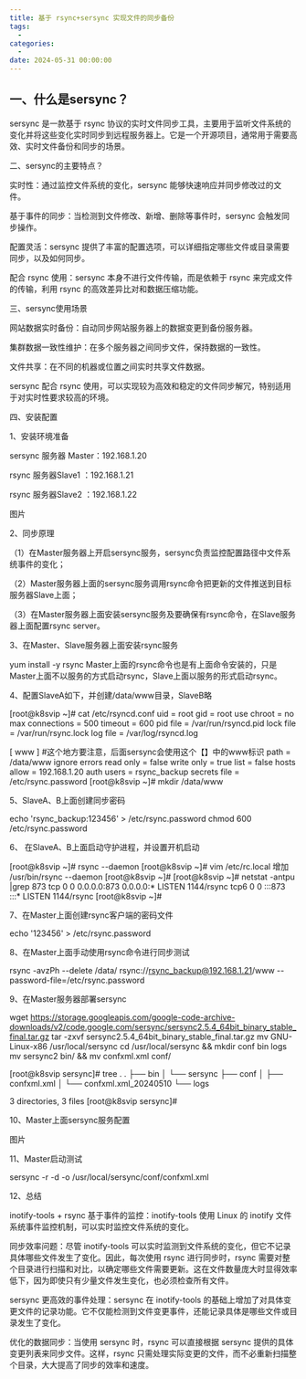 ```yaml
---
title: 基于 rsync+sersync 实现文件的同步备份
tags:
  - 
categories:
  - 
date: 2024-05-31 00:00:00
---
```


> 

<!-- more -->

## 一、什么是sersync？

sersync 是一款基于 rsync 协议的实时文件同步工具，主要用于监听文件系统的变化并将这些变化实时同步到远程服务器上。它是一个开源项目，通常用于需要高效、实时文件备份和同步的场景。

二、sersync的主要特点？

实时性：通过监控文件系统的变化，sersync 能够快速响应并同步修改过的文件。

基于事件的同步：当检测到文件修改、新增、删除等事件时，sersync 会触发同步操作。

配置灵活：sersync 提供了丰富的配置选项，可以详细指定哪些文件或目录需要同步，以及如何同步。

配合 rsync 使用：sersync 本身不进行文件传输，而是依赖于 rsync 来完成文件的传输，利用 rsync 的高效差异比对和数据压缩功能。

三、sersync使用场景

网站数据实时备份：自动同步网站服务器上的数据变更到备份服务器。

集群数据一致性维护：在多个服务器之间同步文件，保持数据的一致性。

文件共享：在不同的机器或位置之间实时共享文件数据。

sersync 配合 rsync 使用，可以实现较为高效和稳定的文件同步解冗，特别适用于对实时性要求较高的环境。

四、安装配置

1、安装环境准备

sersync 服务器 Master：192.168.1.20

rsync 服务器Slave1 ：192.168.1.21

rsync 服务器Slave2 ：192.168.1.22

图片

2、同步原理

（1）在Master服务器上开启sersync服务，sersync负责监控配置路径中文件系统事件的变化；

（2）Master服务器上面的sersync服务调用rsync命令把更新的文件推送到目标服务器Slave上面；

（3）在Master服务器上面安装sersync服务及要确保有rsync命令，在Slave服务器上面配置rsync server。



3、在Master、Slave服务器上面安装rsync服务

yum install -y rsync
Master上面的rsync命令也是有上面命令安装的，只是Master上面不以服务的方式启动rsync，Slave上面以服务的形式启动rsync。

4、配置SlaveA如下，并创建/data/www目录，SlaveB略

[root@k8svip ~]# cat /etc/rsyncd.conf
uid = root
gid = root
use chroot = no
max connections = 500
timeout = 600
pid file = /var/run/rsyncd.pid
lock file = /var/run/rsync.lock
log file = /var/log/rsyncd.log

[ www ] #这个地方要注意，后面sersync会使用这个【】中的www标识
path = /data/www
ignore errors
read only = false
write only = true
list = false
hosts allow = 192.168.1.20
auth users = rsync_backup
secrets file = /etc/rsync.password
[root@k8svip ~]# mkdir /data/www


5、SlaveA、B上面创建同步密码

echo 'rsync_backup:123456' > /etc/rsync.password
chmod 600 /etc/rsync.password


6、 在SlaveA、B上面启动守护进程，并设置开机启动

[root@k8svip ~]# rsync --daemon
[root@k8svip ~]# vim /etc/rc.local
增加
/usr/bin/rsync --daemon
[root@k8svip ~]# 
[root@k8svip ~]# netstat -antpu |grep 873
tcp        0      0 0.0.0.0:873             0.0.0.0:*               LISTEN      1144/rsync
tcp6       0      0 :::873                  :::*                    LISTEN      1144/rsync
[root@k8svip ~]#



7、在Master上面创建rsync客户端的密码文件

echo '123456' > /etc/rsync.password


8、在Master上面手动使用rsync命令进行同步测试

rsync -avzPh --delete /data/ rsync://rsync_backup@192.168.1.21/www --password-file=/etc/rsync.password

9、在Master服务器部署sersync

wget https://storage.googleapis.com/google-code-archive-downloads/v2/code.google.com/sersync/sersync2.5.4_64bit_binary_stable_final.tar.gz
tar -zxvf sersync2.5.4_64bit_binary_stable_final.tar.gz
mv GNU-Linux-x86 /usr/local/sersync
cd /usr/local/sersync && mkdir conf bin logs
mv sersync2 bin/ && mv confxml.xml conf/

[root@k8svip sersync]# tree .
.
├── bin
│   └── sersync
├── conf
│   ├── confxml.xml
│   └── confxml.xml_20240510
└── logs

3 directories, 3 files
[root@k8svip sersync]#


10、Master上面sersync服务配置

图片

11、Master启动测试

sersync -r -d -o /usr/local/sersync/conf/confxml.xml


12、总结

inotify-tools + rsync
基于事件的监控：inotify-tools 使用 Linux 的 inotify 文件系统事件监控机制，可以实时监控文件系统的变化。

同步效率问题：尽管 inotify-tools 可以实时监测到文件系统的变化，但它不记录具体哪些文件发生了变化。因此，每次使用 rsync 进行同步时，rsync 需要对整个目录进行扫描和对比，以确定哪些文件需要更新。这在文件数量庞大时显得效率低下，因为即使只有少量文件发生变化，也必须检查所有文件。

sersync
更高效的事件处理：sersync 在 inotify-tools 的基础上增加了对具体变更文件的记录功能。它不仅能检测到文件变更事件，还能记录具体是哪些文件或目录发生了变化。

优化的数据同步：当使用 sersync 时，rsync 可以直接根据 sersync 提供的具体变更列表来同步文件。这样，rsync 只需处理实际变更的文件，而不必重新扫描整个目录，大大提高了同步的效率和速度。